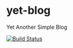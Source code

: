 yet-blog
========

Yet Another Simple Blog

[![Build Status](https://api.travis-ci.org/mguilherme/yet-blog.png "Build Status")](https://travis-ci.org/mguilherme/yet-blog)
